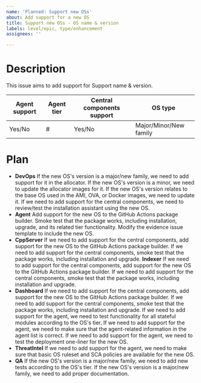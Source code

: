 ```yaml
---
name: 'Planned: Support new OSs'
about: Add support for a new OS
title: Support new OSs - OS name & version
labels: level/epic, type/enhancement
assignees: ''

---
```


# Description 

This issue aims to add support for Support name & version.

| Agent support | Agent tier | Central components support | OS type |
|-|-|-|-|
|Yes/No | # | Yes/No| Major/Minor/New family |

# Plan

- **DevOps**
If the new OS's version is a major/new family, we need to add support for it in the allocator.
If the new OS's version is a minor, we need to update the allocator images for it.
If the new OS's version relates to the base OS used in the AMI, OVA, or Docker images, we need to update it.
If we need to add support for the central components, we need to review/test the installation assistant using the new OS.
- **Agent**
Add support for the new OS to the GitHub Actions package builder.
Smoke test that the package works, including installation, upgrade, and its related tier functionality.
Modify the evidence issue template to include the new OS.
- **CppServer** 
If we need to add support for the central components, add support for the new OS to the GitHub Actions package builder.
If we need to add support for the central components, smoke test that the package works, including installation and upgrade.
**Indexer**
If we need to add support for the central components, add support for the new OS to the GitHub Actions package builder.
If we need to add support for the central components, smoke test that the package works, including installation and upgrade.
- **Dashboard**
If we need to add support for the central components, add support for the new OS to the GitHub Actions package builder.
If we need to add support for the central components, smoke test that the package works, including installation and upgrade.
If we need to add support for the agent, we need to test functionality for all stateful modules according to the OS's tier.
If we need to add support for the agent, we need to make sure that the agent-related information in the agent list is correct.
If we need to add support for the agent, we need to test the deployment one-liner for the new OS.
- **ThreatIntel**
If we need to add support for the agent, we need to make sure that basic OS ruleset and SCA policies are available for the new OS.
- **QA**
If the new OS's version is a major/new family, we need to add new tests according to the OS's tier.
If the new OS's version is a major/new family,  we need to add proper documentation.
